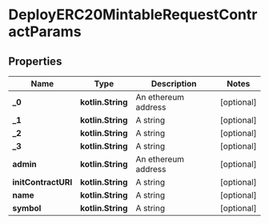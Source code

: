
# DeployERC20MintableRequestContractParams

## Properties
Name | Type | Description | Notes
------------ | ------------- | ------------- | -------------
**_0** | **kotlin.String** | An ethereum address |  [optional]
**_1** | **kotlin.String** | A string |  [optional]
**_2** | **kotlin.String** | A string |  [optional]
**_3** | **kotlin.String** | A string |  [optional]
**admin** | **kotlin.String** | An ethereum address |  [optional]
**initContractURI** | **kotlin.String** | A string |  [optional]
**name** | **kotlin.String** | A string |  [optional]
**symbol** | **kotlin.String** | A string |  [optional]



